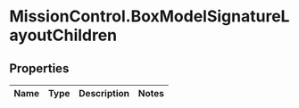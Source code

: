 # MissionControl.BoxModelSignatureLayoutChildren

## Properties
Name | Type | Description | Notes
------------ | ------------- | ------------- | -------------
